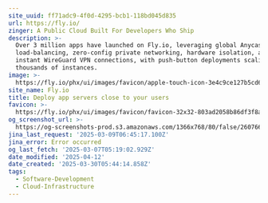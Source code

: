 ```yaml
---
site_uuid: ff71adc9-4f0d-4295-bcb1-118bd045d835
url: https://fly.io/
zinger: A Public Cloud Built For Developers Who Ship
description: >-
  Over 3 million apps have launched on Fly.io, leveraging global Anycast
  load-balancing, zero-config private networking, hardware isolation, and
  instant WireGuard VPN connections, with push-button deployments scaling to
  thousands of instances.
image: >-
  https://fly.io/phx/ui/images/favicon/apple-touch-icon-3e4c9ce127b5cd6f5516638d4bbf1dd5.png?vsn=d
site_name: Fly.io
title: Deploy app servers close to your users
favicon: >-
  https://fly.io/phx/ui/images/favicon/favicon-32x32-803ad2058b86df3f8a9f8af1505a59d2.png?vsn=d
og_screenshot_url: >-
  https://og-screenshots-prod.s3.amazonaws.com/1366x768/80/false/26076624b6b7fb56dd7f5358abdf8551e8a8956db5cde6cbd4ccd9909d5a5550.jpeg
jina_last_request: '2025-03-09T06:45:17.100Z'
jina_error: Error occurred
og_last_fetch: '2025-03-07T05:19:02.929Z'
date_modified: '2025-04-12'
date_created: '2025-03-30T05:44:14.858Z'
tags:
  - Software-Development
  - Cloud-Infrastructure
---
```




























































